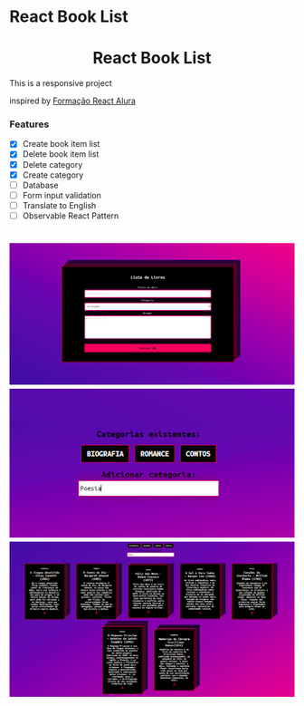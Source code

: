# React Book List

<h1 align="center">React Book List</h1>

<p>This is a responsive project</p>
<p>inspired by <a href="https://github.com/alura-cursos/1841-react-observable">Formação React Alura</a></p>

### Features

- [X] Create book item list
- [X] Delete book item list
- [X] Delete category
- [X] Create category
- [ ] Database
- [ ] Form input validation
- [ ] Translate to English
- [ ] Observable React Pattern

<h1 align="center">
  <img alt="Book List" src="home_book_list.PNG" />
  <img alt="Book List" src="home_categories.PNG" />
  <img alt="Book List" src="home_notas.PNG" />
</h1>
